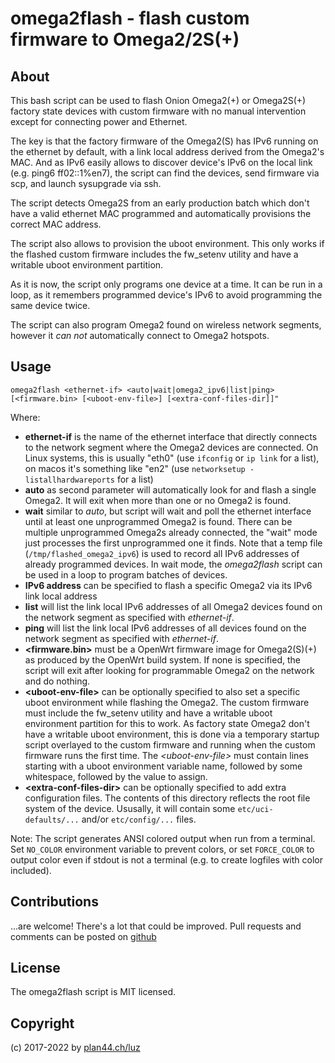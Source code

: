 # omega2flash - flash custom firmware to Omega2/2S(+)

## About

This bash script can be used to flash Onion Omega2(+) or Omega2S(+) factory state devices with custom firmware with no manual intervention except for connecting power and Ethernet.

The key is that the factory firmware of the Omega2(S) has IPv6 running on the ethernet by default, with a link local address derived from the Omega2's MAC. And as IPv6 easily allows to discover device's IPv6 on the local link (e.g. ping6 ff02::1%en7), the script can find the devices, send firmware via scp, and launch sysupgrade via ssh.

The script detects Omega2S from an early production batch which don't have a valid ethernet MAC programmed and automatically provisions the correct MAC address.

The script also allows to provision the uboot environment. This only works if the flashed custom firmware includes the fw_setenv utility and have a writable uboot environment partition.

As it is now, the script only programs one device at a time. It can be run in a loop, as it remembers programmed device's IPv6 to avoid programming the same device twice.

The script can also program Omega2 found on wireless network segments, however it *can not* automatically connect to Omega2 hotspots.

## Usage

    omega2flash <ethernet-if> <auto|wait|omega2_ipv6|list|ping> [<firmware.bin> [<uboot-env-file>] [<extra-conf-files-dir]]"

Where:

- **ethernet-if** is the name of the ethernet interface that directly connects to the network segment where the Omega2 devices are connected. On Linux systems, this is usually "eth0" (use `ifconfig` or `ip link` for a list), on macos it's something like "en2" (use `networksetup -listallhardwareports` for a list)
- **auto** as second parameter will automatically look for and flash a single Omega2. It will exit when more than one or no Omega2 is found.
- **wait** similar to *auto*, but script will wait and poll the ethernet interface until at least one unprogrammed Omega2 is found. There can be multiple unprogrammed Omega2s already connected, the "wait" mode just processes the first unprogrammed one it finds. Note that a temp file (`/tmp/flashed_omega2_ipv6`) is used to record all IPv6 addresses of already programmed devices. In wait mode, the *omega2flash* script can be used in a loop to program batches of devices.
- **IPv6 address** can be specified to flash a specific Omega2 via its IPv6 link local address
- **list** will list the link local IPv6 addresses of all Omega2 devices found on the network segment as specified with *ethernet-if*.
- **ping** will list the link local IPv6 addresses of all devices found on the network segment as specified with *ethernet-if*.
- **\<firmware.bin\>** must be a OpenWrt firmware image for Omega2(S)(+) as produced by the OpenWrt build system. If none is specified, the script will exit after looking for programmable Omega2 on the network and do nothing.
- **\<uboot-env-file\>** can be optionally specified to also set a specific uboot environment while flashing the Omega2. The custom firmware must include the fw_setenv utility and have a writable uboot environment partition for this to work. As factory state Omega2 don't have a writable uboot environment, this is done via a temporary startup script overlayed to the custom firmware and running when the custom firmware runs the first time.
The *\<uboot-env-file\>* must contain lines starting with a uboot environment variable name, followed by some whitespace, followed by the value to assign.
- **\<extra-conf-files-dir\>** can be optionally specified to add extra configuration files. The contents of this directory reflects the root file system of the device. Ususally, it will contain some `etc/uci-defaults/...` and/or `etc/config/...` files.

Note: The script generates ANSI colored output when run from a terminal. Set `NO_COLOR` environment variable to prevent colors, or set `FORCE_COLOR` to output color even if stdout is not a terminal (e.g. to create logfiles with color included).

## Contributions

...are welcome! There's a lot that could be improved. Pull requests and comments can be posted on [github](https://github.com/plan44/omega2flash.git)

## License

The omega2flash script is MIT licensed.

## Copyright

(c) 2017-2022 by [plan44.ch/luz](https://plan44.ch)
